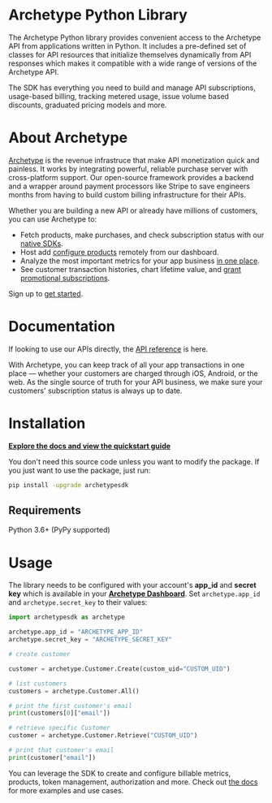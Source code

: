 # Archetype Python Library

The Archetype Python library provides convenient access to the Archetype API from applications written in Python. It includes a pre-defined set of classes for API resources that initialize themselves dynamically from API responses which makes it compatible with a wide range of versions of the Archetype API.

The SDK has everything you need to build and manage API subscriptions, usage-based billing, tracking metered usage, issue volume based discounts, graduated pricing models and more.

# About Archetype
[Archetype](https://archetype.dev) is the revenue infrastruce that make API monetization quick and painless. It works by integrating powerful, reliable purchase server with cross-platform support. Our open-source framework provides a backend and a wrapper around payment processors like Stripe to save engineers months from having to build custom billing infrastructure for their APIs.

Whether you are building a new API or already have millions of customers, you can use Archetype to:

-   Fetch products, make purchases, and check subscription status with our  [native SDKs](https://docs.archetype.dev/docs/installation).
-   Host add [configure products](https://docs.archetype.dev/docs/products) remotely from our dashboard.
-   Analyze the most important metrics for your app business  [in one place](https://docs.archetype.dev/docs/analytics).
-   See customer transaction histories, chart lifetime value, and  [grant promotional subscriptions](https://docs.archetype.dev/docs/users).

Sign up to [get started](https://app.archetype.dev/signup).

# Documentation



If looking to use our APIs directly, the [API reference](https://docs.archetype.dev/reference/basic) is here.

With Archetype, you can keep track of all your app transactions in one place — whether your customers are charged through iOS, Android, or the web. As the single source of truth for your API business, we make sure your customers' subscription status is always up to date.


# Installation

**[Explore the docs and view the quickstart guide](https://docs.archetype.dev/docs/quickstart-guide)**

You don't need this source code unless you want to modify the package. If you just want to use the package, just run:

```sh
pip install -upgrade archetypesdk
```

## Requirements

Python 3.6+ (PyPy supported)

# Usage


The library needs to be configured with your account's **app_id** and **secret key** which is available in your **[Archetype Dashboard](app.archetype.dev/settings)**. Set `archetype.app_id` and `archetype.secret_key` to their values:

```python
import archetypesdk as archetype

archetype.app_id = "ARCHETYPE_APP_ID"
archetype.secret_key = "ARCHETYPE_SECRET_KEY"

# create customer

customer = archetype.Customer.Create(custom_uid="CUSTOM_UID")

# list customers
customers = archetype.Customer.All()

# print the first customer's email
print(customers[0]["email"])

# retrieve specific Customer
customer = archetype.Customer.Retrieve("CUSTOM_UID")

# print that customer's email
print(customer["email"])

```

You can leverage the SDK to create and configure billable metrics, products, token management, authorization and more. Check out [the docs](https://docs.archetype.dev/docs/welcome) for more examples and use cases.